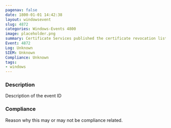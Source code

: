 ```yaml
---
pagenav: false
date: 1800-01-01 14:42:38
layout: windowsevent
slug: 4872
categories: Windows-Events 4800
image: placeholder.png
summary: Certificate Services published the certificate revocation list (CRL)
Event: 4872
Log: Unknown
SIEM: Unknown
Compliance: Unknown
tags:
- windows
---
```


### Description

Description of the event ID

### Compliance

Reason why this may or may not be compliance related.
